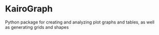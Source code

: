 # KairoGraph
Python package for creating and analyzing plot graphs and tables, as well as generating grids and shapes
